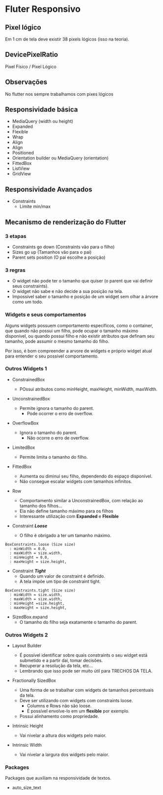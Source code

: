 # Fluter Responsivo

## Pixel lógico

Em 1 cm de tela deve existir 38 pixels lógicos (isso na teoria).

## DevicePixelRatio

Pixel Físico / Pixel Lógico

## Observações

No flutter nos sempre trabalhamos com pixes lógicos

## Responsividade básica

- MediaQuery (width ou height)
- Expanded
- Flexible
- Wrap
- Align
- Align
- Positioned
- Orientation builder ou MediaQuery (orientation)
- FittedBox
- ListView
- GridView

## Responsividade Avançados

- Constraints
  - Limite min/max

## Mecanismo de renderização do Flutter

### 3 etapas 

- Constraints go down (Constraints vão para o filho)
- Sizes go up (Tamanhos vão para o pai)
- Parent sets position (O pai escolhe a posição)

### 3 regras

- O widget não pode ter o tamanho que quiser (o parent que vai definir seus constraints).
- O widget não sabe e não decide a sua posição na tela. 
- Impossível saber o tamanho e posição de um widget sem olhar a árvore como um todo.

### Widgets e seus comportamentos

Alguns widgets possuem comportamento específicos, como o container, que quando não possui um filho, pode ocupar o tamanho máximo disponível, ou quando possui filho e não existir atributos que definam seu tamanho, pode assumir o mesmo tamanho do filho.

Por isso, é bom compreender a arvore de widgets e próprio widget atual para entender o seu possível comportamento.

### Outros Widgets 1

- ConstrainedBox
  - POssui atributos como minHeight, maxHeight, minWidth, maxWidth.

- UnconstrainedBox
  - Permite ignora o tamanho do parent.
    - Pode ocorrer o erro de overflow.

- OverflowBox
  - Ignora o tamanho do parent.
    - Não ocorre o erro de overflow.

- LimitedBox
  - Permite limita o tamanho do filho.

- FittedBox
  - Aumenta ou diminui seu filho, dependendo do espaço disponível.
  - Não consegue escalar widgets com tamanhos infinitos.

- Row
  - Comportamento similar a UnconstrainedBox, com relação ao tamanho dos filhos...
  - Ela não define tamanho máximo para os filhos
  - Interessante utilização com **Expanded** e **Flexible**

- Constraint ***Loose***
  - O filho é obrigado a ter um tamanho máximo.

```flutter
BoxConstraints.loose (Size size)
  : minWidth = 0.0,
  : maxWidth = size.width,
  : minHeight = 0.0,
  : maxHeight = size.height,
```

- Constraint ***Tight***
  - Quando um valor de constraint é definido.
  - A tela impõe um tipo de constraint tight.

```flutter
BoxConstraints.tight (Size size)
  : minWidth = size.width,
  : maxWidth = size.width,
  : minHeight =size.height,
  : maxHeight = size.height,
```

- SizedBox.expand
  - O tamanho do filho seja exatamente o tamanho do parent.

### Outros Widgets 2

- Layout Builder
  - É possível identificar sobre quais constraints o seu widget está submetido e a partir dai, tomar decisões.
  - Recuperar a resolução da tela, etc...
  - Lembrando que isso pode ser muito útil para TRECHOS DA TELA.

- Fractionally SizedBox
  - Uma forma de se trabalhar com widgets de tamanhos percentuais da tela.
  - Deve ser utilizando com widgets com constraints loose.
    - Columns e Rows não são loose. 
    - É possível envolve-lo em um **flexible** por exemplo. 
  - Possui alinhamento como propriedade.

- Intrinsic Height
  - Vai nivelar a altura dos widgets pelo maior.

- Intrinsic Width
  - Vai nivelar a largura dos widgets pelo maior.

### Packages

Packages que auxiliam na responsividade de textos.
  - auto_size_text
